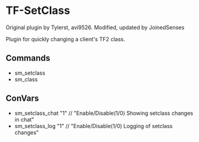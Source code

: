 # TF-SetClass
Original plugin by Tylerst, avi9526. Modified, updated by JoinedSenses

Plugin for quickly changing a client's TF2 class.

## Commands
* sm_setclass <target> <classname>
* sm_class <classname>
  
## ConVars
* sm_setclass_chat "1" // "Enable/Disable(1/0) Showing setclass changes in chat"
* sm_setclass_log "1" // "Enable/Disable(1/0) Logging of setclass changes"
